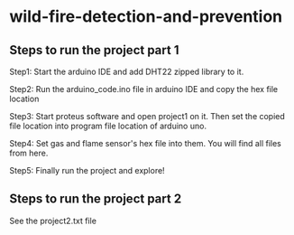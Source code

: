 # wild-fire-detection-and-prevention
## Steps to run the project part 1

Step1: Start the arduino IDE and add DHT22 zipped library to it.

Step2: Run the arduino_code.ino file in arduino IDE and copy the hex file location

Step3: Start proteus software and open project1 on it. Then set the copied file location into program file location of arduino uno.

Step4: Set gas and flame sensor's hex file into them. You will find all files from here.

Step5: Finally run the project and explore!

## Steps to run the project part 2

See the project2.txt file
